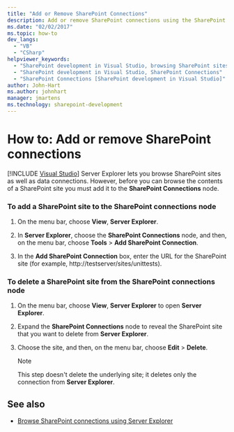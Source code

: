 ```yaml
---
title: "Add or Remove SharePoint Connections"
description: Add or remove SharePoint connections using the SharePoint Connections node in the Server Explorer window of Visual Studio.
ms.date: "02/02/2017"
ms.topic: how-to
dev_langs:
  - "VB"
  - "CSharp"
helpviewer_keywords:
  - "SharePoint development in Visual Studio, browsing SharePoint sites"
  - "SharePoint development in Visual Studio, SharePoint Connections"
  - "SharePoint Connections [SharePoint development in Visual Studio]"
author: John-Hart
ms.author: johnhart
manager: jmartens
ms.technology: sharepoint-development
---
```

# How to: Add or remove SharePoint connections

 [!INCLUDE [Visual Studio](~/includes/applies-to-version/vs-windows-only.md)]
  Server Explorer lets you browse SharePoint sites as well as data connections. However, before you can browse the contents of a SharePoint site you must add it to the **SharePoint Connections** node.

### To add a SharePoint site to the SharePoint connections node

1. On the menu bar, choose **View**, **Server Explorer**.

2. In **Server Explorer**, choose the **SharePoint Connections** node, and then, on the menu bar, choose **Tools** > **Add SharePoint Connection**.

3. In the **Add SharePoint Connection** box, enter the URL for the SharePoint site (for example, http://testserver/sites/unittests).

### To delete a SharePoint site from the SharePoint connections node

1. On the menu bar, choose **View**, **Server Explorer** to open **Server Explorer**.

2. Expand the **SharePoint Connections** node to reveal the SharePoint site that you want to delete from **Server Explorer**.

3. Choose the site, and then, on the menu bar, choose **Edit** > **Delete**.

    > [!NOTE]
    > This step doesn't delete the underlying site; it deletes only the connection from **Server Explorer**.

## See also
- [Browse SharePoint connections using Server Explorer](../sharepoint/browsing-sharepoint-connections-using-server-explorer.md)
